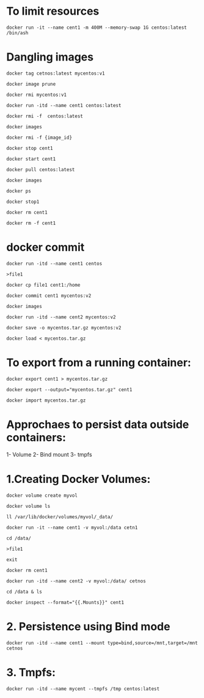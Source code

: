# To limit resources
```
docker run -it --name cent1 -m 400M --memory-swap 1G centos:latest /bin/ash
```

# Dangling images

```
docker tag cetnos:latest mycentos:v1
```

```
docker image prune
```

```
docker rmi mycentos:v1
```
```
docker run -itd --name cent1 centos:latest
```

```
docker rmi -f  centos:latest
```
```
docker images
```
```
docker rmi -f {image_id}
```
```
docker stop cent1
```

```
docker start cent1
```

```
docker pull centos:latest
```

```
docker images
```
```
docker ps
```
```
docker stop1
```
```
docker rm cent1
```
```
docker rm -f cent1
```

# docker commit

```
docker run -itd --name cent1 centos
```
```
>file1
```
```
docker cp file1 cent1:/home
```

```
docker commit cent1 mycentos:v2
```
```
docker images

```
```
docker run -itd --name cent2 mycentos:v2
```

```
docker save -o mycentos.tar.gz mycentos:v2
```

```
docker load < mycentos.tar.gz
```

# To export from a running container:
```
docker export cent1 > mycentos.tar.gz
```

```
docker export --output="mycentos.tar.gz" cent1
```
```
docker import mycentos.tar.gz
```

# Approchaes to persist data outside containers:

1- Volume
2- Bind mount
3- tmpfs

# 1.Creating Docker Volumes:

```
docker volume create myvol
```
```
docker volume ls
```

```
ll /var/lib/docker/volumes/myvol/_data/
```

```
docker run -it --name cent1 -v myvol:/data cetn1
```

```
cd /data/
```

```
>file1
```

```
exit
```

```
docker rm cent1
```

```
docker run -itd --name cent2 -v myvol:/data/ cetnos
```

```
cd /data & ls
```

```
docker inspect --format="{{.Mounts}}" cent1
```

# 2. Persistence using Bind mode

```
docker run -itd --name cent1 --mount type=bind,source=/mnt,target=/mnt cetnos
```

# 3. Tmpfs:

```
docker run -itd --name mycent --tmpfs /tmp centos:latest
```





